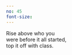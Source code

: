 ```yaml
---
no: 45
font-size:
---
```


Rise above who you  
were before it all started,  
top it off with class.
